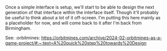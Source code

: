 Once a simple interface is setup, we'll start to be able to design the next generation of that interface within the interface itself. Though it'll probably be useful to think about a lot of it off-screen. I'm putting this here mainly as a placeholder for now, and will come back to it after I'm back from Birmingham.

See: :orbitmines: https://orbitmines.com/archive/2024-02-orbitmines-as-a-game-project/#:~:text=A%20quick%20step%20towards%20Design

